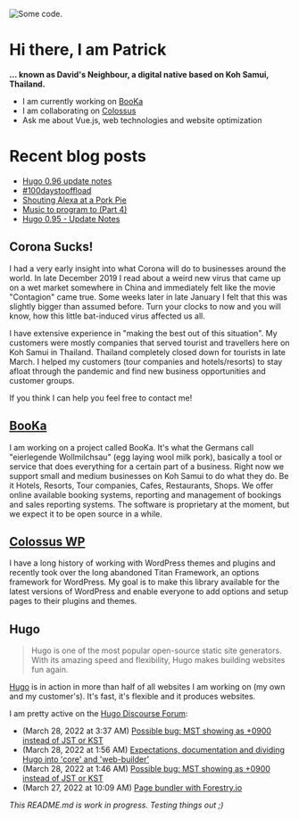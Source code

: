 ![][header1]

# Hi there, I am Patrick

**... known as David's Neighbour, a digital native based on Koh Samui, Thailand.**

- I am currently working on [BooKa](https://github.com/getbooka)
- I am collaborating on [Colossus](https://github.com/colossus-wp)
- Ask me about Vue.js, web technologies and website optimization

# Recent blog posts
<!-- KOLLITSCH:START -->
- [Hugo 0.96 update notes](https://kollitsch.de/blog/2022/hugo-0-96-update-notes/)
- [#100daystooffload](https://kollitsch.de/blog/2022/100daystooffload/)
- [Shouting Alexa at a Pork Pie](https://kollitsch.de/blog/2022/shouting-alexa-at-a-pork-pie/)
- [Music to program to &lpar;Part 4&rpar;](https://kollitsch.de/blog/2022/music-to-program-to-4/)
- [Hugo 0.95 - Update Notes](https://kollitsch.de/blog/2022/hugo-0-95-update-notes/)
<!-- KOLLITSCH:END -->

## Corona Sucks!

I had a very early insight into what Corona will do to businesses around the world. In late December 2019 I read about a weird new virus that came up on a wet market somewhere in China and immediately felt like the movie "Contagion" came true. Some weeks later in late January I felt that this was slightly bigger than assumed before. Turn your clocks to now and you will know, how this little bat-induced virus affected us all. 

I have extensive experience in "making the best out of this situation". My customers were mostly companies that served tourist and travellers here on Koh Samui in Thailand. Thailand completely closed down for tourists in late March. I helped my customers (tour companies and hotels/resorts) to stay afloat through the pandemic and find new business opportunities and customer groups. 

If you think I can help you feel free to contact me!

## [BooKa](https://github.com/getbooka)

I am working on a project called BooKa. It's what the Germans call "eierlegende Wollmilchsau" (egg laying wool milk pork), basically a tool or service that does everything for a certain part of a business. Right now we support small and medium businesses on Koh Samui to do what they do. Be it Hotels, Resorts, Tour companies, Cafes, Restaurants, Shops. We offer online available booking systems, reporting and management of bookings and sales reporting systems. The software is proprietary at the moment, but we expect it to be open source in a while.

## [Colossus WP](https://github.com/colossus-wp)

I have a long history of working with WordPress themes and plugins and recently took over the long abandoned Titan Framework, an options framework for WordPress. My goal is to make this library available for the latest versions of WordPress and enable everyone to add options and setup pages to their plugins and themes. 

## Hugo

> Hugo is one of the most popular open-source static site generators. With its amazing speed and flexibility, Hugo makes building websites fun again.

[Hugo](https://gohugo.io/) is in action in more than half of all websites I am working on (my own and my customer's). It's fast, it's flexible and it produces websites.

I am pretty active on the [Hugo Discourse Forum](https://discourse.gohugo.io):

<!-- DISCOURSE:START -->
- (March 28, 2022 at 3:37 AM) [Possible bug: MST showing as +0900 instead of JST or KST](https://discourse.gohugo.io/t/possible-bug-mst-showing-as-0900-instead-of-jst-or-kst/37883/4)
- (March 28, 2022 at 1:56 AM) [Expectations, documentation and dividing Hugo into &#39;core&#39; and &#39;web-builder&#39;](https://discourse.gohugo.io/t/expectations-documentation-and-dividing-hugo-into-core-and-web-builder/37869/6)
- (March 28, 2022 at 1:46 AM) [Possible bug: MST showing as +0900 instead of JST or KST](https://discourse.gohugo.io/t/possible-bug-mst-showing-as-0900-instead-of-jst-or-kst/37883/2)
- (March 27, 2022 at 10:09 AM) [Page bundler with Forestry.io](https://discourse.gohugo.io/t/page-bundler-with-forestry-io/37874/2)<!-- DISCOURSE:END -->

_This README.md is work in progress. Testing things out ;)_

[header1]: https://raw.githubusercontent.com/davidsneighbour/davidsneighbour/master/static/header3.jpg "Some code."

